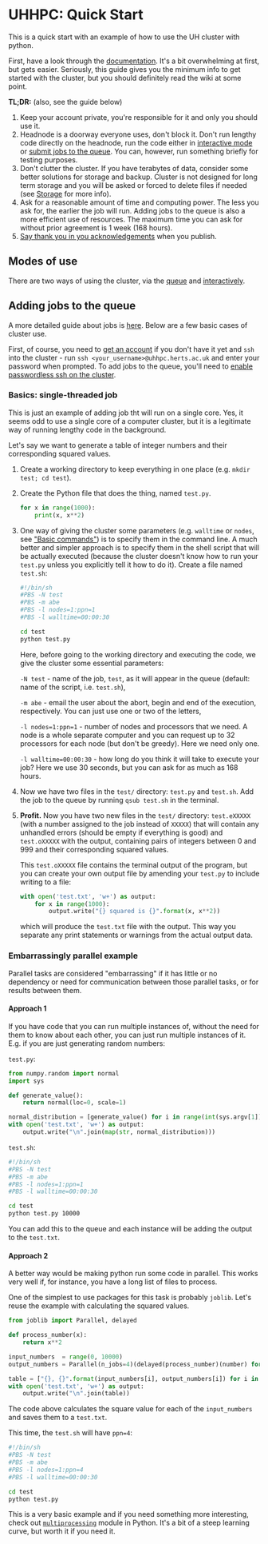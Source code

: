 # UHHPC: Quick Start

This is a quick start with an example of how to use the UH cluster with python.

First, have a look through the [documentation](https://uhhpc.herts.ac.uk/wiki/index.php/Main_Page). It's a bit overwhelming at first, but gets easier. Seriously, this guide gives you the minimum info to get started with the cluster, but you should definitely read the wiki at some point.

**TL;DR:** (also, see the guide below)

1. Keep your account private, you're responsible for it and only you should use it.
2. Headnode is a doorway everyone uses, don't block it. Don't run lengthy code directly on the headnode, run the code either in [interactive mode](https://uhhpc.herts.ac.uk/wiki/index.php/Interactive_jobs) or [submit jobs to the queue](https://uhhpc.herts.ac.uk/wiki/index.php/Jobs). You can, however, run something briefly for testing purposes.
3. Don't clutter the cluster. If you have terabytes of data, consider some better solutions for storage and backup. Cluster is not designed for long term storage and you will be asked or forced to delete files if needed (see [Storage](https://uhhpc.herts.ac.uk/wiki/index.php/Storage) for more info).
4. Ask for a reasonable amount of time and computing power. The less you ask for, the earlier the job will run. Adding jobs to the queue is also a more efficient use of resources. The maximum time you can ask for without prior agreement is 1 week (168 hours).
5. [Say thank you in you acknowledgements](https://uhhpc.herts.ac.uk/wiki/index.php/Acknowledgements) when you publish.

## Modes of use

There are two ways of using the cluster, via the [queue](https://uhhpc.herts.ac.uk/wiki/index.php/Jobs) and [interactively](https://uhhpc.herts.ac.uk/wiki/index.php/Interactive_jobs).

## Adding jobs to the queue

A more detailed guide about jobs is [here](https://uhhpc.herts.ac.uk/wiki/index.php/Jobs). Below are a few basic cases of cluster use.

First, of course, you need to [get an account](https://uhhpc.herts.ac.uk/wiki/index.php/Accounts) if you don't have it yet and `ssh` into the cluster - run `ssh <your_username>@uhhpc.herts.ac.uk` and enter your password when prompted.
To add jobs to the queue, you'll need to [enable passwordless ssh on the cluster](https://uhhpc.herts.ac.uk/wiki/index.php/Passwordless_ssh).

### Basics: single-threaded job

This is just an example of adding job tht will run on a single core. Yes, it seems odd to use a single core of a computer cluster, but it is a legitimate way of running lengthy code in the background.

Let's say we want to generate a table of integer numbers and their corresponding squared values.

1. Create a working directory to keep everything in one place (e.g. `mkdir test; cd test`).

2. Create the Python file that does the thing, named `test.py`.

    ```python
    for x in range(1000):
        print(x, x**2)
    ```

3. One way of giving the cluster some parameters (e.g. `walltime` or `nodes`, see ["Basic commands"](https://uhhpc.herts.ac.uk/wiki/index.php/Jobs#Basic_commands)) is to specify them in the command line. A much better and simpler approach is to specify them in the shell script that will be actually executed (because the cluster doesn't know how to run your `test.py` unless you explicitly tell it how to do it). Create a file named `test.sh`:

    ```bash
    #!/bin/sh
    #PBS -N test
    #PBS -m abe
    #PBS -l nodes=1:ppn=1
    #PBS -l walltime=00:00:30

    cd test
    python test.py
    ```

    Here, before going to the working directory and executing the code, we give the cluster some essential parameters:

    `-N test` - name of the job, `test`, as it will appear in the queue (default: name of the script, i.e. `test.sh`),

    `-m abe` - email the user about the abort, begin and end of the execution, respectively. You can just use one or two of the letters,

    `-l nodes=1:ppn=1` -  number of nodes and processors that we need. A node is a whole separate computer and you can request up to 32 processors for each node (but don't be greedy). Here we need only one.

    `-l walltime=00:00:30` - how long do you think it will take to execute your job? Here we use 30 seconds, but you can ask for as much as 168 hours.

4. Now we have two files in the `test/` directory: `test.py` and `test.sh`. Add the job to the queue by running `qsub test.sh` in the terminal.

5. **Profit.** Now you have two new files in the `test/` directory: `test.eXXXXX` (with a number assigned to the job instead of `XXXXX`) that will contain any unhandled errors (should be empty if everything is good) and `test.oXXXXX` with the output, containing pairs of integers between 0 and 999 and their corresponding squared values.

    This `test.oXXXXX` file contains the terminal output of the program, but you can create your own output file by amending your `test.py` to include writing to a file:

    ```python
    with open('test.txt', 'w+') as output:
        for x in range(1000):
            output.write("{} squared is {}".format(x, x**2))
    ```

    which will produce the `test.txt` file with the output. This way you separate any print statements or warnings from the actual output data.

### Embarrassingly parallel example

Parallel tasks are considered "embarrassing" if it has little or no dependency or need for communication between those parallel tasks, or for results between them.

#### Approach 1

If you have code that you can run multiple instances of, without the need for them to know about each other, you can just run multiple instances of it. E.g. if you are just generating random numbers:

`test.py`:

```python
from numpy.random import normal
import sys

def generate_value():
    return normal(loc=0, scale=1)

normal_distribution = [generate_value() for i in range(int(sys.argv[1]))]
with open('test.txt', 'w+') as output:
    output.write("\n".join(map(str, normal_distribution)))
```

`test.sh`:

```bash
#!/bin/sh
#PBS -N test
#PBS -m abe
#PBS -l nodes=1:ppn=1
#PBS -l walltime=00:00:30

cd test
python test.py 10000
```

You can add this to the queue and each instance will be adding the output to the `test.txt`.

#### Approach 2

A better way would be making python run some code in parallel. This works very well if, for instance, you have a long list of files to process.

One of the simplest to use packages for this task is probably `joblib`. Let's reuse the example with calculating the squared values.

```python
from joblib import Parallel, delayed

def process_number(x):
    return x**2

input_numbers  = range(0, 10000)
output_numbers = Parallel(n_jobs=4)(delayed(process_number)(number) for number in input_numbers)

table = ["{}, {}".format(input_numbers[i], output_numbers[i]) for i in range(len(input_numbers))]
with open('test.txt', 'w+') as output:
    output.write("\n".join(table))
```

The code above calculates the square value for each of the `input_numbers` and saves them to a `test.txt`.

This time, the `test.sh` will have `ppn=4`:

```bash
#!/bin/sh
#PBS -N test
#PBS -m abe
#PBS -l nodes=1:ppn=4
#PBS -l walltime=00:00:30

cd test
python test.py
```

This is a very basic example and if you need something more interesting, check out [`multiprocessing`](https://docs.python.org/3/library/multiprocessing.html) module in Python. It's a bit of a steep learning curve, but worth it if you need it.
